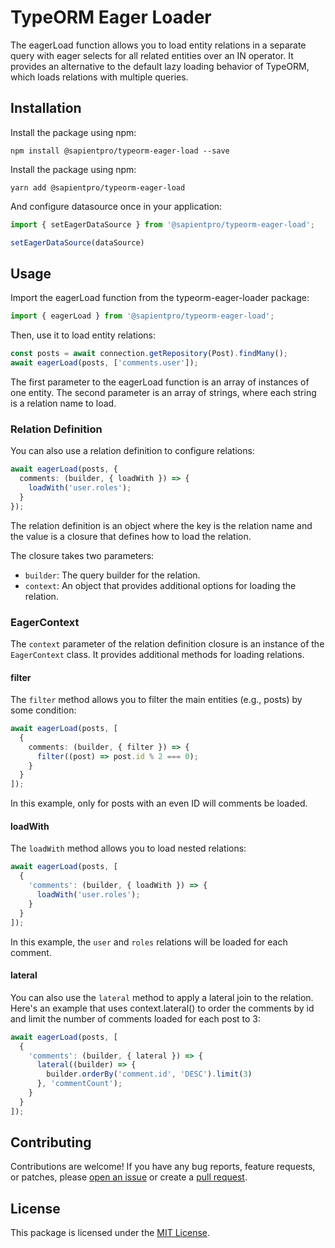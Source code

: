 TypeORM Eager Loader
================

The eagerLoad function allows you to load entity relations in a separate query with eager selects for all related entities over an IN operator. It provides an alternative to the default lazy loading behavior of TypeORM, which loads relations with multiple queries.


## Installation

Install the package using npm:

```
npm install @sapientpro/typeorm-eager-load --save
```

Install the package using npm:
```
yarn add @sapientpro/typeorm-eager-load
```

And configure datasource once in your application:

```typescript
import { setEagerDataSource } from '@sapientpro/typeorm-eager-load';

setEagerDataSource(dataSource)
```

## Usage

Import the eagerLoad function from the typeorm-eager-loader package:

```typescript
import { eagerLoad } from '@sapientpro/typeorm-eager-load';
```
Then, use it to load entity relations:

```typescript
const posts = await connection.getRepository(Post).findMany();
await eagerLoad(posts, ['comments.user']);
```

The first parameter to the eagerLoad function is an array of instances of one entity. The second parameter is an array of strings, where each string is a relation name to load.

### Relation Definition

You can also use a relation definition to configure relations:

```typescript
await eagerLoad(posts, {
  comments: (builder, { loadWith }) => {
    loadWith('user.roles');
  }
});
```

The relation definition is an object where the key is the relation name and the value is a closure that defines how to load the relation.

The closure takes two parameters:

- `builder`: The query builder for the relation.
- `context`: An object that provides additional options for loading the relation.

### EagerContext

The `context` parameter of the relation definition closure is an instance of the `EagerContext` class. It provides additional methods for loading relations.

#### filter

The `filter` method allows you to filter the main entities (e.g., posts) by some condition:

```typescript
await eagerLoad(posts, [
  {
    comments: (builder, { filter }) => {
      filter((post) => post.id % 2 === 0);
    }
  }
]);
```

In this example, only for posts with an even ID will comments be loaded.

#### loadWith

The `loadWith` method allows you to load nested relations:

```typescript
await eagerLoad(posts, [
  {
    'comments': (builder, { loadWith }) => {
      loadWith('user.roles');
    }
  }
]);
```

In this example, the `user` and `roles` relations will be loaded for each comment.

#### lateral

You can also use the `lateral` method to apply a lateral join to the relation. Here's an example that uses context.lateral() to order the comments by id and limit the number of comments loaded for each post to 3:

```typescript
await eagerLoad(posts, [
  {
    'comments': (builder, { lateral }) => {
      lateral((builder) => {
        builder.orderBy('comment.id', 'DESC').limit(3)
      }, 'commentCount');
    }
  }
]);
```

## Contributing
Contributions are welcome! If you have any bug reports, feature requests, or patches, please [open an issue](https://github.com/sapientpro/typeorm-eager-loader/issues) or create a [pull request](https://github.com/sapientpro/typeorm-eager-loader/pulls).

## License
This package is licensed under the [MIT License](https://github.com/sapientpro/typeorm-eager-loader/blob/master/LICENSE).






